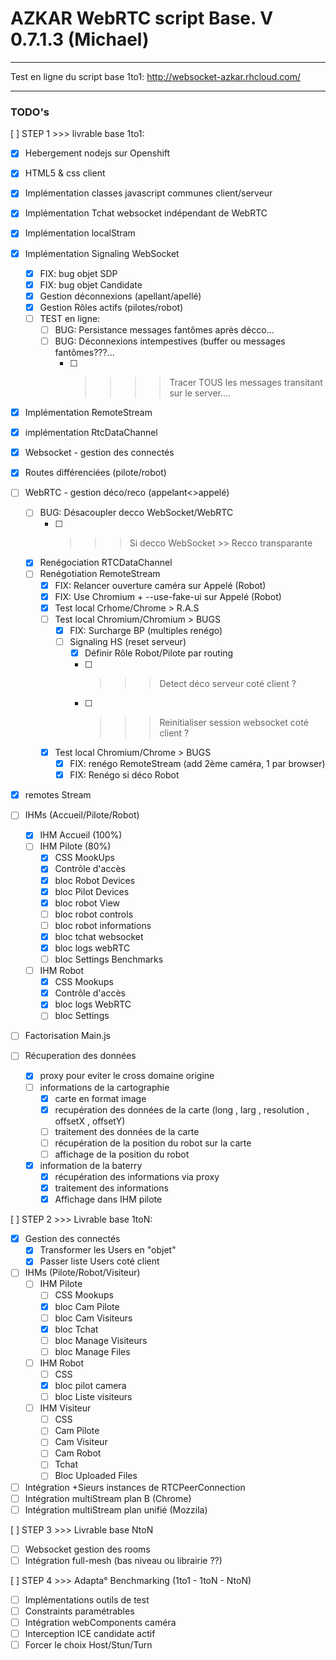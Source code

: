# AZKAR WebRTC script Base. V 0.7.1.3 (Michael)
------------------------------------------------------------

Test en ligne du script base 1to1:
http://websocket-azkar.rhcloud.com/

------------------------------------------------------------

### TODO's

[ ] STEP 1 >>> livrable base 1to1:
- [x] Hebergement nodejs sur Openshift
- [x] HTML5 & css client
- [x] Implémentation classes javascript communes client/serveur
- [x] Implémentation Tchat websocket indépendant de WebRTC
- [x] Implémentation localStram
- [x] Implémentation Signaling WebSocket 
	- [x] FIX: bug objet SDP
	- [x] FIX: bug objet Candidate
	- [x] Gestion déconnexions (apellant/apellé)
    - [x] Gestion Rôles actifs (pilotes/robot)
    - [ ] TEST en ligne:
        - [ ] BUG: Persistance messages fantômes après décco...
        - [ ] BUG: Déconnexions intempestives (buffer ou messages fantômes???...
            - [ ] >>>> Tracer TOUS les messages transitant sur le server....
- [x] Implémentation RemoteStream
- [x] implémentation RtcDataChannel 
- [x] Websocket - gestion des connectés
- [x] Routes différenciées (pilote/robot)	
- [ ]  WebRTC - gestion déco/reco (appelant<>appelé)
    - [ ] BUG: Désacoupler decco WebSocket/WebRTC
        - [ ] >>> 	Si decco WebSocket >> Recco transparante
    - [x] Renégociation RTCDataChannel
	- [ ] Renégotiation RemoteStream 
        - [x] FIX: Relancer ouverture caméra sur Appelé (Robot)
        - [x] FIX: Use Chromium + --use-fake-ui sur Appelé (Robot)
        - [x] Test local Crhome/Chrome > R.A.S
        - [ ] Test local Chromium/Chromium > BUGS
            - [x] FIX: Surcharge BP (multiples renégo)
            - [ ] Signaling HS (reset serveur) 
                - [x] Définir Rôle Robot/Pilote par routing
                - [ ] >>> Detect déco serveur coté client ?
                - [ ] >>> Reinitialiser session websocket coté client ?
        - [X] Test local Chromium/Chrome > BUGS
            - [x] FIX: renégo RemoteStream (add 2ème caméra, 1 par browser)
            - [x] FIX: Renégo si déco Robot
- [x] remotes Stream
- [ ] IHMs (Accueil/Pilote/Robot)
    - [x] IHM Accueil (100%)
    - [ ] IHM Pilote (80%)
        - [x] CSS MookUps 
        - [x] Contrôle d'accès
        - [x] bloc Robot Devices
        - [x] bloc Pilot Devices
        - [x] bloc robot View
        - [ ] bloc robot controls 
        - [ ] bloc robot informations
        - [x] bloc tchat websocket
        - [x] bloc logs webRTC 
        - [ ] bloc Settings Benchmarks 
    - [ ] IHM Robot
        - [X] CSS Mookups
        - [x] Contrôle d'accès
        - [x] bloc logs WebRTC
        - [ ] bloc Settings
- [ ] Factorisation Main.js

- [ ] Récuperation des données
    - [x] proxy pour eviter le cross domaine origine
    - [ ] informations de la cartographie
        - [x] carte en format image
        - [x] recupération des données de la carte (long , larg , resolution , offsetX , offsetY)
        - [ ] traitement des données de la carte
        - [ ] récupération de la position du robot sur la carte
        - [ ] affichage de la position du robot 
    - [x] information de la baterry
        - [x] récupération des informations via proxy 
        - [x] traitement des informations
        - [x] Affichage dans IHM pilote 

[ ] STEP 2 >>> Livrable base 1toN:
- [x] Gestion des connectés
	- [X] Transformer les Users en "objet"
	- [x] Passer liste Users coté client
- [ ] IHMs (Pilote/Robot/Visiteur)
    - [ ] IHM Pilote 
        - [ ] CSS Mookups
        - [x] bloc Cam Pilote
        - [ ] bloc Cam Visiteurs
        - [x] bloc Tchat
        - [ ] bloc Manage Visiteurs
        - [ ] bloc Manage Files
    - [ ] IHM Robot 
        - [ ] CSS
        - [x] bloc pilot camera
        - [ ] bloc Liste visiteurs
    - [ ] IHM Visiteur 
        - [ ] CSS
        - [ ] Cam Pilote
        - [ ] Cam Visiteur
        - [ ] Cam Robot
        - [ ] Tchat
        - [ ] Bloc Uploaded Files
- [ ] Intégration +Sieurs instances de RTCPeerConnection
- [ ] Intégration multiStream plan B (Chrome) 
- [ ] Intégration multiStream plan unifié (Mozzila)

[ ] STEP 3 >>> Livrable base NtoN
- [ ] Websocket gestion des rooms
- [ ] Intégration full-mesh (bas niveau ou librairie ??)

[ ] STEP 4 >>> Adapta° Benchmarking (1to1 - 1toN - NtoN)
- [ ] Implémentations outils de test
- [ ] Constraints paramétrables
- [ ] Intégration webComponents caméra
- [ ] Interception ICE candidate actif
- [ ] Forcer le choix Host/Stun/Turn
